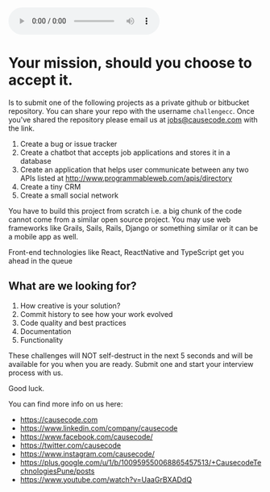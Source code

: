 <audio controls autoplay="autoplay">
  <source src="MissionImpossibleTheme.mp3"  type="audio/mpeg">
</audio>

# Your mission, should you choose to accept it.

Is to submit one of the following projects as a private github or bitbucket
repository. You can share your repo with the username `challengecc`. 
Once you've shared the repository please email us at jobs@causecode.com with the link.

1. Create a bug or issue tracker
2. Create a chatbot that accepts job applications and stores it in a database
3. Create an application that helps user communicate between any two APIs listed at http://www.programmableweb.com/apis/directory
4. Create a tiny CRM
5. Create a small social network

You have to build this project from scratch i.e. a big chunk of the code cannot come from a similar open source project. 
You may use web frameworks like Grails, Sails, Rails, Django or something similar or it can be a mobile app as well.

Front-end technologies like React, ReactNative and TypeScript get you ahead in the queue

## What are we looking for?
1. How creative is your solution?
2. Commit history to see how your work evolved
3. Code quality and best practices
4. Documentation
5. Functionality

These challenges will NOT self-destruct in the next 5 seconds and will be available for you when you are ready. Submit one
and start your interview process with us.

Good luck.

You can find more info on us here:

* https://causecode.com
* https://www.linkedin.com/company/causecode
* https://www.facebook.com/causecode/
* https://twitter.com/causecode
* https://www.instagram.com/causecode/
* https://plus.google.com/u/1/b/100959550068865457513/+CausecodeTechnologiesPune/posts
* https://www.youtube.com/watch?v=UaaGrBXADdQ

